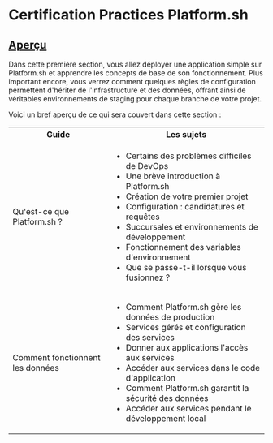 # Certification Practices Platform.sh


## [Aperçu](https://master-7rqtwti-4mh7eev5ydrdo.eu-3.platformsh.site/getstarted/basics.html#overview)

Dans cette première section, vous allez déployer une application simple sur Platform.sh et apprendre les concepts de base de son fonctionnement. Plus important encore, vous verrez comment quelques règles de configuration permettent d'hériter de l'infrastructure et des données, offrant ainsi de véritables environnements de staging pour chaque branche de votre projet.

Voici un bref aperçu de ce qui sera couvert dans cette section :

<table>
  <tbody>
    <tr>
      <th>Guide</th>
      <th>Les sujets</th>
    </tr>
    <tr>
      <td>Qu'est-ce que Platform.sh ?</td>
      <td>
        <ul>
            <li>Certains des problèmes difficiles de DevOps</li>
            <li>Une brève introduction à Platform.sh</li>
            <li>Création de votre premier projet</li>
            <li>Configuration : candidatures et requêtes</li>
            <li>Succursales et environnements de développement</li>
            <li>Fonctionnement des variables d'environnement</li>
            <li>Que se passe-t-il lorsque vous fusionnez ?</li>
        </ul>
      </td>
    </tr>
    <tr>
      <td>Comment fonctionnent les données</td>
      <td>
        <ul>
            <li>Comment Platform.sh gère les données de production</li>
            <li>Services gérés et configuration des services</li>
            <li>Donner aux applications l'accès aux services</li>
            <li>Accéder aux services dans le code d'application</li>
            <li>Comment Platform.sh garantit la sécurité des données</li>
            <li>Accéder aux services pendant le développement local</li>
        </ul>
      </td>
    </tr>
  </tbody>
</table>
